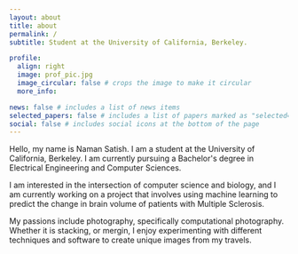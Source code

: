```yaml
---
layout: about
title: about
permalink: /
subtitle: Student at the University of California, Berkeley.

profile:
  align: right
  image: prof_pic.jpg
  image_circular: false # crops the image to make it circular
  more_info:

news: false # includes a list of news items
selected_papers: false # includes a list of papers marked as "selected={true}"
social: false # includes social icons at the bottom of the page
---
```


Hello, my name is Naman Satish. I am a student at the University of California, Berkeley. I am currently pursuing a Bachelor's degree in Electrical Engineering and Computer Sciences.

I am interested in the intersection of computer science and biology, and I am currently working on a project that involves using machine learning to predict the change in brain volume of patients with Multiple Sclerosis.

My passions include photography, specifically computational photography. Whether it is stacking, or mergin, I enjoy experimenting with different techniques and software to create unique images from my travels.
